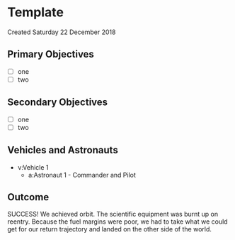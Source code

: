 # Template
Created Saturday 22 December 2018

Primary Objectives
------------------

* ☐ one
* ☐ two


Secondary Objectives
--------------------

* ☐ one
* ☐ two


Vehicles and Astronauts
-----------------------

* v:Vehicle 1
	* a:Astronaut 1 - Commander and Pilot


Outcome
-------
SUCCESS! We achieved orbit. The scientific equipment was burnt up on reentry. Because the fuel margins were poor, we had to take what we could get for our return trajectory and landed on the other side of the world.

